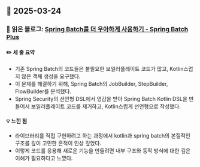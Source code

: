 ## 📅 2025-03-24
### 📖 읽은 블로그: [Spring Batch를 더 우아하게 사용하기 - Spring Batch Plus](https://d2.naver.com/helloworld/9879422)
#### ✏️ 세 줄 요약
- 기존 Spring Batch의 코드들은 불필요한 보일러플레이트 코드가 많고, Kotlin스럽지 않은 객체 생성을 요구했다.
- 이 문제를 해결하기 위해, Spring Batch의 JobBuilder, StepBuilder, FlowBuilder를 분석했다.
- Spring Security의 선언형 DSL에서 영감을 받아 Spring Batch Kotlin DSL을 만들어서 보일러플레이트 코드를 제거하고, Kotlin스럽게 선언형으로 작성했다.
#### 💡 느낀 점
- 라이브러리를 직접 구현하려고 하는 과정에서 kotlin과 spring batch의 본질적인 구조를 깊이 고민한 흔적이 인상 깊었다.
- 이렇게 코드를 응용해 새로운 기능을 만들려면 내부 구조와 동작 방식에 대한 깊은 이해가 필요하다고 느꼈다. 
